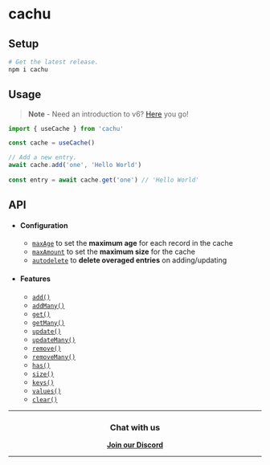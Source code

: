 # cachu

## Setup

```bash
# Get the latest release.
npm i cachu
```

## Usage

> **Note** - Need an introduction to v6? [Here](https://gist.github.com/unvented/dab8d3e987cfdd79f68e715d29c1ee17) you go!

```js
import { useCache } from 'cachu'

const cache = useCache()

// Add a new entry.
await cache.add('one', 'Hello World')
  
const entry = await cache.get('one') // 'Hello World'
```

## API

* #### Configuration

  * [`maxAge`](https://github.com/azurydev/cachu/blob/dev/guide/guide/config/maxAge.md) to set the **maximum age** for each record in the cache
  * [`maxAmount`](https://github.com/azurydev/cachu/blob/dev/guide/config/maxAmount.md) to set the **maximum size** for the cache
  * [`autodelete`](https://github.com/azurydev/cachu/blob/dev/guide/config/autodelete.md) to **delete overaged entries** on adding/updating

* #### Features

  * [`add()`](https://github.com/azurydev/cachu/blob/dev/guide/guide/features/add.md)
  * [`addMany()`](https://github.com/azurydev/cachu/blob/dev/guide/guide/features/addMany.md)
  * [`get()`](https://github.com/azurydev/cachu/blob/dev/guide/guide/features/get.md)
  * [`getMany()`](https://github.com/azurydev/cachu/blob/dev/guide/guide/features/getMany.md)
  * [`update()`](https://github.com/azurydev/cachu/blob/dev/guide/guide/features/update.md)
  * [`updateMany()`](https://github.com/azurydev/cachu/blob/dev/guide/guide/features/updateMany.md)
  * [`remove()`](https://github.com/azurydev/cachu/blob/dev/guide/guide/features/remove.md)
  * [`removeMany()`](https://github.com/azurydev/cachu/blob/dev/guide/guide/features/removeMany.md)
  * [`has()`](https://github.com/azurydev/cachu/blob/dev/guide/guide/features/has.md)
  * [`size()`](https://github.com/azurydev/cachu/blob/dev/guide/guide/features/size.md)
  * [`keys()`](https://github.com/azurydev/cachu/blob/dev/guide/guide/features/keys.md)
  * [`values()`](https://github.com/azurydev/cachu/blob/dev/guide/guide/features/values.md)
  * [`clear()`](https://github.com/azurydev/cachu/blob/dev/guide/guide/features/clear.md)

<hr>
<div align='center'>
  <h3>Chat with us</h3>
  <a href='https://azury.dev/discord'><b>Join our Discord</b></a>
</div>
<hr>
